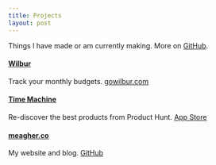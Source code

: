 ```yaml
---
title: Projects
layout: post
---
```


Things I have made or am currently making. More on [GitHub](https://github.com/tmm/).

#### [Wilbur](https://gowilbur.com)

Track your monthly budgets. [gowilbur.com](https://gowilbur.com)

#### [Time Machine](https://itunes.apple.com/us/app/product-hunt-time-machine/id956311358)

Re-discover the best products from Product Hunt. [App Store](https://itunes.apple.com/us/app/product-hunt-time-machine/id956311358)

#### [meagher.co](https://github.com/tmm/tmm.github.io)

My website and blog. [GitHub](https://github.com/tmm/tmm.github.io)